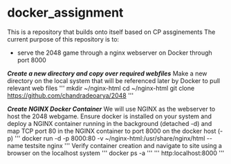 # docker_assignment
This is a repository that builds onto itself based on CP assginements
The current purpose of this repository is to:
- serve the 2048 game through a nginx webserver on Docker through port 8000

***Create a new directory and copy over required webfiles***
Make a new directory on the local system that will be referenced later by Docker to pull relevant web files 
'''
mkdir ~/nginx-html
cd ~/nginx-html
git clone https://github.com/chandradeoarya/2048
'''

***Create NGINX Docker Container***
We will use NGINX as the webserver to host the 2048 webgame. Ensure docker is installed on your system and deploy a NGINX container running in the background (detached -d) and map TCP port 80 in the NGINX container to port 8000 on the docker host (-p)
'''
docker run -d -p 8000:80 -v ~/nginx-html:/usr/share/nginx/html --name testsite nginx
'''
Verify container creation and navigate to site using a browser on the localhost system
'''
docker ps -a
'''
'''
http:localhost:8000
'''

